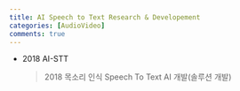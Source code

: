```yaml
---
title: AI Speech to Text Research & Developement 
categories: [AudioVideo]
comments: true
---
```


* 2018 AI-STT
  > 2018 목소리 인식 Speech To Text AI 개발(솔루션 개발) 
  > 


